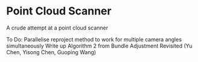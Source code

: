 # Point Cloud Scanner

A crude attempt at a point cloud scanner


To Do:
	Parallelise reproject method to work for multiple camera angles simultaneously
	Write up Algorithm 2 from Bundle Adjustment Revisited (Yu Chen, Yisong Chen, Guoping Wang)
